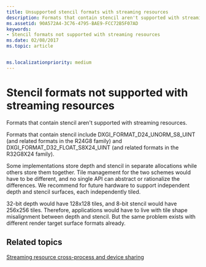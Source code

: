 ```yaml
---
title: Unsupported stencil formats with streaming resources
description: Formats that contain stencil aren't supported with streaming resources.
ms.assetid: 90A572A4-3C76-4795-BAE9-FCC72B5F07AD
keywords:
- Stencil formats not supported with streaming resources
ms.date: 02/08/2017
ms.topic: article


ms.localizationpriority: medium
---
```

# Stencil formats not supported with streaming resources


Formats that contain stencil aren't supported with streaming resources.

Formats that contain stencil include DXGI\_FORMAT\_D24\_UNORM\_S8\_UINT (and related formats in the R24G8 family) and DXGI\_FORMAT\_D32\_FLOAT\_S8X24\_UINT (and related formats in the R32G8X24 family).

Some implementations store depth and stencil in separate allocations while others store them together. Tile management for the two schemes would have to be different, and no single API can abstract or rationalize the differences. We recommend for future hardware to support independent depth and stencil surfaces, each independently tiled.

32-bit depth would have 128x128 tiles, and 8-bit stencil would have 256x256 tiles. Therefore, applications would have to live with tile shape misalignment between depth and stencil. But the same problem exists with different render target surface formats already.

## <span id="related-topics"></span>Related topics


[Streaming resource cross-process and device sharing](streaming-resource-cross-process-and-device-sharing.md)

 

 




